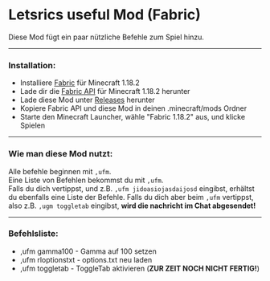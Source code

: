 # Letsrics useful Mod (Fabric)

Diese Mod fügt ein paar nützliche Befehle zum Spiel hinzu.

---

### Installation:

- Installiere [Fabric](https://fabricmc.net/use/installer/) für Minecraft 1.18.2
- Lade dir die [Fabric API](https://www.curseforge.com/minecraft/mc-mods/fabric-api/files/all) für Minecraft 1.18.2 herunter
- Lade diese Mod unter [Releases](https://github.com/Letsric/LetsricsUsefulMod-Fabric/releases) herunter
- Kopiere Fabric API und diese Mod in deinen .minecraft/mods Ordner
- Starte den Minecraft Launcher, wähle "Fabric 1.18.2" aus, und klicke Spielen

---

### Wie man diese Mod nutzt:

Alle befehle beginnen mit ```,ufm```. \
Eine Liste von Befehlen bekommst du mit ```,ufm```. \
Falls du dich vertippst, und z.B. ```,ufm jidoasiojasdaijosd``` eingibst,
erhältst du ebenfalls eine Liste der Befehle. Falls du dich aber beim ```,ufm```
vertippst, also z.B. ```,ugm toggletab``` eingibst, **wird die nachricht 
im Chat abgesendet!**

---

### Befehlsliste:
- ,ufm gamma100 - Gamma auf 100 setzen
- ,ufm rloptionstxt - options.txt neu laden
- ,ufm toggletab - ToggleTab aktivieren (**ZUR ZEIT NOCH NICHT FERTIG!**)